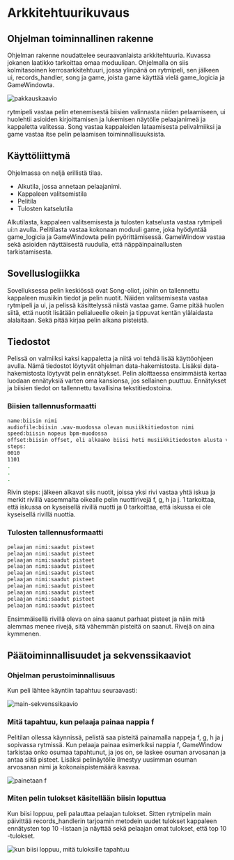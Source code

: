# Arkkitehtuurikuvaus

## Ohjelman toiminnallinen rakenne

Ohjelman rakenne noudattelee seuraavanlaista arkkitehtuuria. Kuvassa jokanen laatikko tarkoittaa omaa moduuliaan. Ohjelmalla on siis kolmitasoinen kerrosarkkitehtuuri, jossa ylinpänä on rytmipeli, sen jälkeen ui, records_handler, song ja game, joista game käyttää vielä game_logicia ja GameWindowta.

![pakkauskaavio](kuvat/pakkauskaavio.png)

rytmipeli vastaa pelin etenemisestä biisien valinnasta niiden pelaamiseen, ui huolehtii asioiden kirjoittamisen ja lukemisen näytölle pelaajanimeä ja kappaletta valitessa. Song vastaa kappaleiden lataamisesta pelivalmiiksi ja game vastaa itse pelin pelaamisen toiminnallisuuksista.

## Käyttöliittymä
Ohjelmassa on neljä erillistä tilaa.

- Alkutila, jossa annetaan pelaajanimi.
- Kappaleen valitsemistila
- Pelitila
- Tulosten katselutila

Alkutilasta, kappaleen valitsemisesta ja tulosten katselusta vastaa rytmipeli ui:n avulla. Pelitilasta vastaa kokonaan moduuli game, joka hyödyntää game_logicia ja GameWindowta pelin pyörittämisessä. GameWindow vastaa sekä asioiden näyttäisestä ruudulla, että näppäinpainallusten tarkistamisesta.

## Sovelluslogiikka

Sovelluksessa pelin keskiössä ovat Song-oliot, joihin on tallennettu kappaleen musiikin tiedot ja pelin nuotit. Näiden valitsemisesta vastaa rytmipeli ja ui, ja pelissä käsittelyssä niistä vastaa game. Game pitää huolen siitä, että nuotit lisätään pelialueelle oikein ja tippuvat kentän ylälaidasta alalaitaan. Sekä pitää kirjaa pelin aikana pisteistä.

## Tiedostot

Pelissä on valmiiksi kaksi kappaletta ja niitä voi tehdä lisää käyttöohjeen avulla. Nämä tiedostot löytyvät ohjelman data-hakemistosta. Lisäksi data-hakemistosta löytyvät pelin ennätykset. Pelin aloittaessa ensimmäistä kertaa luodaan ennätyksiä varten oma kansionsa, jos sellainen puuttuu. Ennätykset ja biisien tiedot on tallennettu tavallisina tekstitiedostoina.

### Biisien tallennusformaatti
 
 ```bash
name:biisin nimi
audiofile:biisin .wav-muodossa olevan musiikkitiedoston nimi
speed:biisin nopeus bpm-muodossa
offset:biisin offset, eli alkaako biisi heti musiikkitiedoston alusta vai pitääkö alkua hidastaa/aikaistaa 
steps:
0010
1101
.
.
.
 ```
Rivin steps: jälkeen alkavat siis nuotit, joissa yksi rivi vastaa yhtä iskua ja merkit rivillä vasemmalta oikealle pelin nuottirivejä f, g, h ja j. 1 tarkoittaa, että iskussa on kyseisellä rivillä nuotti ja 0 tarkoittaa, että iskussa ei ole kyseisellä rivillä nuottia.

### Tulosten tallennusformaatti

 ```bash
pelaajan nimi:saadut pisteet
pelaajan nimi:saadut pisteet
pelaajan nimi:saadut pisteet
pelaajan nimi:saadut pisteet
pelaajan nimi:saadut pisteet
pelaajan nimi:saadut pisteet
pelaajan nimi:saadut pisteet
pelaajan nimi:saadut pisteet
pelaajan nimi:saadut pisteet
pelaajan nimi:saadut pisteet
 ```
 Ensimmäisellä rivillä oleva on aina saanut parhaat pisteet ja näin mitä alemmas menee rivejä, sitä vähemmän pisteitä on saanut. Rivejä on aina kymmenen.

## Päätoiminnallisuudet ja sekvenssikaaviot
### Ohjelman perustoiminnallisuus

Kun peli lähtee käyntiin tapahtuu seuraavasti:

![main-sekvenssikaavio](kuvat/pelinmain.png)

### Mitä tapahtuu, kun pelaaja painaa nappia f

Pelitilan ollessa käynnissä, pelistä saa pisteitä painamalla nappeja f, g, h ja j sopivassa rytmissä. Kun pelaaja painaa esimerkiksi nappia f, GameWindow tarkistaa onko osumaa tapahtunut, ja jos on, se laskee osuman arvosanan ja antaa siitä pisteet. Lisäksi pelinäytölle ilmestyy uusimman osuman arvosanan nimi ja kokonaispistemäärä kasvaa.

![painetaan f](kuvat/pelaajapainaaf.png)

### Miten pelin tulokset käsitellään biisin loputtua

Kun biisi loppuu, peli palauttaa pelaajan tulokset. Sitten rytmipelin main päivittää records_handlerin tarjoamin metodein uudet tulokset kappaleen ennätysten top 10 -listaan ja näyttää sekä pelaajan omat tulokset, että top 10 -tulokset.

![kun biisi loppuu, mitä tuloksille tapahtuu](kuvat/tulokset.png)
